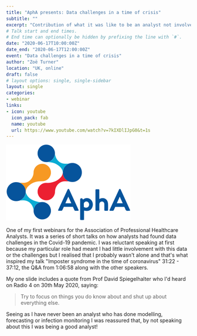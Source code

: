 ```yaml
---
title: "AphA presents: Data challenges in a time of crisis"
subtitle: ""
excerpt: "Contribution of what it was like to be an analyst not involved in Covid-19 data"
# Talk start and end times.
# End time can optionally be hidden by prefixing the line with `#`.
date: "2020-06-17T10:00:00Z"
date_end: "2020-06-17T12:00:00Z"
event: "Data challenges in a time of crisis"
author: "Zoë Turner"
location: "UK, online"
draft: false
# layout options: single, single-sidebar
layout: single
categories:
- webinar
links:
- icon: youtube
  icon_pack: fab
  name: youtube
  url: https://www.youtube.com/watch?v=7kIXDlIJpG0&t=1s
---
```


![AphA](featured-hex.png)

One of my first webinars for the Association of Professional Healthcare Analysts. It was a series of short talks on how analysts had found data challenges in the Covid-19 pandemic. I was reluctant speaking at first because my particular role had meant I had little involvement with this data or the challenges but I realised that I probably wasn't alone and that's what inspired my talk "Imposter syndrome in the time of coronavirus" 31:22 - 37:12, the Q&A from 1:06:58 along with the other speakers.

My one slide includes a quote from Prof David Spiegelhalter who I'd heard on Radio 4 on 30th May 2020, saying:

> Try to focus on things you do know about and shut up about everything else.

Seeing as I have never been an analyst who has done modelling, forecasting or infection monitoring I was reassured that, by not speaking about this I was being a good analyst!
